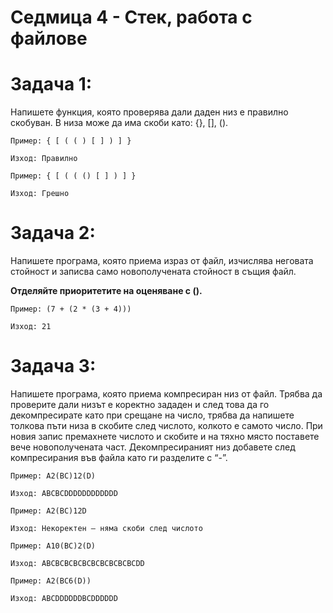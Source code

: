 # Седмица 4 - Стек, работа с файлове

Задача 1:
=
Напишете функция, която проверява дали даден низ е правилно скобуван. В низа може да има скоби като: {}, [], ().

```
Пример: { [ ( ( ) [ ] ) ] }

Изход: Правилно

Пример: { [ ( ( () [ ] ) ] }

Изход: Грешно
```
Задача 2:
=
Напишете програма, която приема израз от файл, изчислява неговата стойност и записва само новополучената стойност в същия файл.

**Отделяйте приоритетите на оценяване с ().**

```
Пример: (7 + (2 * (3 + 4)))

Изход: 21
```
Задача 3:
=
Напишете програма, която приема компресиран низ от файл. Трябва да проверите дали низът е коректно зададен и след това да го декомпресирате като при срещане на число, трябва да напишете толкова пъти низа в скобите след числото, колкото е самото число. При новия запис премахнете числото и скобите и на тяхно място поставете вече новополучената част. Декомпресираният низ добавете след компресирания във файла като ги разделите с “-”.

```
Пример: A2(BC)12(D)

Изход: ABCBCDDDDDDDDDDDD

Пример: A2(BC)12D

Изход: Некоректен – няма скоби след числото

Пример: A10(BC)2(D)

Изход: ABCBCBCBCBCBCBCBCBCBCDD

Пример: A2(BC6(D))

Изход: ABCDDDDDDBCDDDDDD
```

